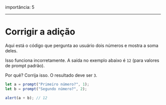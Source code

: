 importância: 5

---

# Corrigir a adição

Aqui está o código que pergunta ao usuário dois números e mostra a soma deles.

Isso funciona incorretamente. A saída no exemplo abaixo é `12` (para valores de prompt padrão).

Por quê? Corrija isso. O resultado deve ser `3`.

```js run
let a = prompt("Primeiro número?", 1);
let b = prompt("Segundo número?", 2);

alert(a + b); // 12
```
